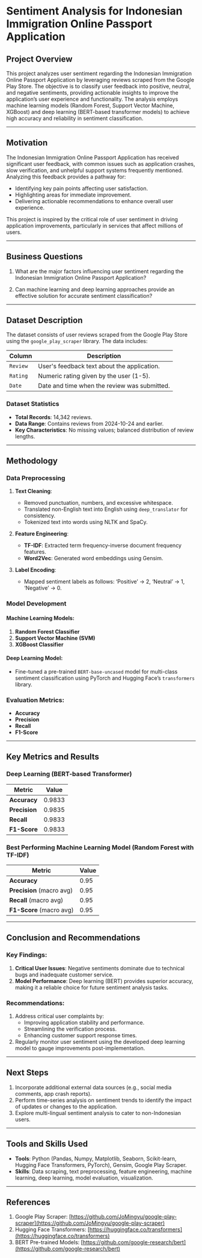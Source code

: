 # Sentiment Analysis for Indonesian Immigration Online Passport Application

## Project Overview

This project analyzes user sentiment regarding the Indonesian Immigration Online Passport Application by leveraging reviews scraped from the Google Play Store. The objective is to classify user feedback into positive, neutral, and negative sentiments, providing actionable insights to improve the application’s user experience and functionality. The analysis employs machine learning models (Random Forest, Support Vector Machine, XGBoost) and deep learning (BERT-based transformer models) to achieve high accuracy and reliability in sentiment classification.

---

## Motivation

The Indonesian Immigration Online Passport Application has received significant user feedback, with common issues such as application crashes, slow verification, and unhelpful support systems frequently mentioned. Analyzing this feedback provides a pathway for:
- Identifying key pain points affecting user satisfaction.
- Highlighting areas for immediate improvement.
- Delivering actionable recommendations to enhance overall user experience.

This project is inspired by the critical role of user sentiment in driving application improvements, particularly in services that affect millions of users.

---

## Business Questions

1. What are the major factors influencing user sentiment regarding the Indonesian Immigration Online Passport Application?
<!--2. How do positive, neutral, and negative sentiments distribute across user reviews?-->
2. Can machine learning and deep learning approaches provide an effective solution for accurate sentiment classification?

---

## Dataset Description

The dataset consists of user reviews scraped from the Google Play Store using the `google_play_scraper` library. The data includes:

| **Column** | **Description** |
|------------|-----------------|
| `Review`   | User's feedback text about the application. |
| `Rating`   | Numeric rating given by the user (1-5). |
| `Date`     | Date and time when the review was submitted. |

### Dataset Statistics
- **Total Records**: 14,342 reviews.
- **Data Range**: Contains reviews from 2024-10-24 and earlier.
- **Key Characteristics**: No missing values; balanced distribution of review lengths.

---

## Methodology

### Data Preprocessing

1. **Text Cleaning**:
   - Removed punctuation, numbers, and excessive whitespace.
   - Translated non-English text into English using `deep_translator` for consistency.
   - Tokenized text into words using NLTK and SpaCy.

2. **Feature Engineering**:
   - **TF-IDF**: Extracted term frequency-inverse document frequency features.
   - **Word2Vec**: Generated word embeddings using Gensim.

3. **Label Encoding**:
   - Mapped sentiment labels as follows: ‘Positive’ -> 2, ‘Neutral’ -> 1, ‘Negative’ -> 0.

### Model Development

#### Machine Learning Models:
1. **Random Forest Classifier**
2. **Support Vector Machine (SVM)**
3. **XGBoost Classifier**

#### Deep Learning Model:
- Fine-tuned a pre-trained `BERT-base-uncased` model for multi-class sentiment classification using PyTorch and Hugging Face’s `transformers` library.

### Evaluation Metrics:
- **Accuracy**
- **Precision**
- **Recall**
- **F1-Score**

---

## Key Metrics and Results

### Deep Learning (BERT-based Transformer)
| Metric      | Value |
|-------------|-------|
| **Accuracy**| 0.9833|
| **Precision**| 0.9835|
| **Recall**  | 0.9833|
| **F1-Score**| 0.9833|

### Best Performing Machine Learning Model (Random Forest with TF-IDF)
| Metric      | Value |
|-------------|-------|
| **Accuracy**| 0.95|
| **Precision** (macro avg) | 0.95|
| **Recall** (macro avg) | 0.95|
| **F1-Score** (macro avg) | 0.95|

<!--

## Results and Insights

1. **Sentiment Distribution**:
   - Approximately 70% of reviews were negative, highlighting significant dissatisfaction among users.
   - Positive reviews accounted for only 10%, indicating limited satisfaction with the application.

2. **Key Pain Points**:
   - Frequent app crashes and slow performance.
   - Delays in receiving verification codes.
   - Lack of responsive customer support.

3. **Deep Learning Superiority**:
   - The BERT-based model outperformed machine learning approaches with an accuracy of 98.33% and a macro F1-score of 0.9833, demonstrating its robustness in understanding context and semantics in user reviews.


## Visualization

### Sentiment Distribution
![Sentiment Distribution Chart](./images/sentiment_distribution.png)

### Model Comparison
![Model Performance](./images/model_comparison.png) -->

---

## Conclusion and Recommendations

### Key Findings:
1. **Critical User Issues**: Negative sentiments dominate due to technical bugs and inadequate customer service.
2. **Model Performance**: Deep learning (BERT) provides superior accuracy, making it a reliable choice for future sentiment analysis tasks.

### Recommendations:
1. Address critical user complaints by:
   - Improving application stability and performance.
   - Streamlining the verification process.
   - Enhancing customer support response times.
2. Regularly monitor user sentiment using the developed deep learning model to gauge improvements post-implementation.

---

## Next Steps
1. Incorporate additional external data sources (e.g., social media comments, app crash reports).
2. Perform time-series analysis on sentiment trends to identify the impact of updates or changes to the application.
3. Explore multi-lingual sentiment analysis to cater to non-Indonesian users.

---

## Tools and Skills Used
- **Tools**: Python (Pandas, Numpy, Matplotlib, Seaborn, Scikit-learn, Hugging Face Transformers, PyTorch), Gensim, Google Play Scraper.
- **Skills**: Data scraping, text preprocessing, feature engineering, machine learning, deep learning, model evaluation, visualization.

---

## References
1. Google Play Scraper: [https://github.com/JoMingyu/google-play-scraper](https://github.com/JoMingyu/google-play-scraper)
2. Hugging Face Transformers: [https://huggingface.co/transformers](https://huggingface.co/transformers)
3. BERT Pre-trained Models: [https://github.com/google-research/bert](https://github.com/google-research/bert)
